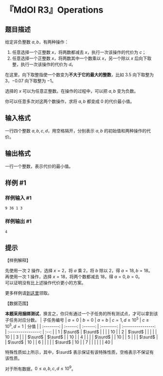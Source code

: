 # 『MdOI R3』Operations

## 题目描述

给定非负整数 $a,b$，有两种操作：

1. 任意选择一个正整数 $x$，将两数都减去 $x$，执行一次该操作的代价为 $c$；
2. 任意选择一个正整数 $x$，将两数其中一个数乘以 $x$，另一个除以 $x$ 后向下取整，执行一次该操作的代价为 $d$。

在这里，向下取整指使一个数变为**不大于它的最大的整数**，比如 $3.5$ 向下取整为 $3$，$-0.07$ 向下取整为 $-1$。

选择的 $x$ 可以为任意正整数。在操作的过程中，可以把 $a,b$ 变为负数。

你可以任意多次对这两个数操作，求将 $a,b$ 都变成 $0$ 的代价最小值。

## 输入格式

一行四个整数 $a,b,c,d$，用空格隔开，分别表示 $a,b$ 的初始值和两种操作的代价。

## 输出格式

一行一个整数，表示代价的最小值。

## 样例 #1

### 样例输入 #1
```
9 36 1 3
```

### 样例输出 #1

```
4
```

## 提示

【样例解释】

先使用一次 $2$ 操作，选择 $x=2$，将 $a$ 乘 $2$，将 $b$ 除以 $2$，得 $a=18,b=18$。  
再使用一次 $1$ 操作，选择 $x=18$，将两个数都减去 $18$，得 $a=0,b=0$。  
可以证明没有比上述操作代价更小的方案。

更多样例请[到这里](https://www.luogu.com.cn/paste/fnvd95y2)领取。

【数据范围】  

**本题采用捆绑测试**，换言之，你只有通过一个子任务的所有测试点，才可以拿到该子任务对应分数。
| 子任务编号 | $a=0$ | $b=0$ | $a=b$ | $c=1,d\geq 10^5$ | $c \geq 10^5,d=1$ | 分值 |
| :--------: | :------: | :------: | :--------: | :----------------: | :----------------: | :--: |
|     $1$      |    $\surd$     |    $\surd$     |            |                    |                    |  10  |
|     $2$      |    $\surd$     |          |            |                    |                    |  10  |
|     $3$      |          |          |     $\surd$      |         $\surd$          |                    |  10  |
|     $4$      |          |          |          | $\surd$ |                  |  10  |
|     $5$      |          |          | $\surd$ |                  | $\surd$ |  10  |
|     $6$      |          |          |            |                    |         $\surd$   |  10  |
|     $7$      |          |          |            |                    |                    |  40  |

特殊性质如上所示，其中，$\surd$ 表示保证有该特殊性质，空格表示不保证有该性质。

对于所有数据，$0\leq a,b,c,d \leq 10^9$。
